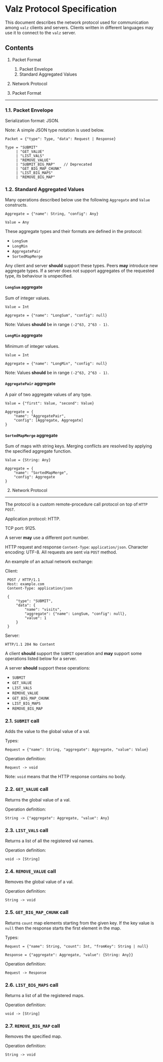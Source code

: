 Valz Protocol Specification
===========================

This document describes the network protocol used for communication among `valz`
clients and servers. Clients written in different languages may use it to
connect to the `valz` server.


Contents
--------

1. Packet Format
    1. Packet Envelope
    2. Standard Aggregated Values
2. Network Protocol


1. Packet Format
----------------

### 1.1. Packet Envelope

Serialization format: JSON.

Note: A simple JSON type notation is used below.

    Packet = {"type": Type, "data": Request | Response}

    Type = "SUBMIT"
         | "GET_VALUE"
         | "LIST_VALS"
         | "REMOVE_VALUE"
         | "SUBMIT_BIG_MAP"    // Deprecated
         | "GET_BIG_MAP_CHUNK"
         | "LIST_BIG_MAPS"
         | "REMOVE_BIG_MAP"


### 1.2. Standard Aggregated Values

Many operations described below use the following `Aggregate` and `Value`
constructs.

    Aggregate = {"name": String, "config": Any}

    Value = Any

These aggregate types and their formats are defined in the protocol:

* `LongSum`
* `LongMin`
* `AggregatePair`
* `SortedMapMerge`

Any client and server **should** support these types. Peers **may** introduce
new aggregate types. If a server does not support aggregates of the requested
type, its behaviour is unspecified.


#### `LongSum` aggregate

Sum of integer values.

    Value = Int

    Aggregate = {"name": "LongSum", "config": null}

Note: Values **should** be in range `(-2^63, 2^63 - 1)`.


#### `LongMin` aggregate

Minimum of integer values.

    Value = Int

    Aggregate = {"name": "LongMin", "config": null}

Note: Values **should** be in range `(-2^63, 2^63 - 1)`.


#### `AggregatePair` aggregate

A pair of two aggregate values of any type.

    Value = {"first": Value, "second": Value}

    Aggregate = {
        "name": "AggregatePair",
        "config": [Aggregate, Aggregate]
    }


#### `SortedMapMerge` aggregate

Sum of maps with string keys. Merging conflicts are resolved by applying the
specified aggregate function.

    Value = {String: Any}

    Aggregate = {
        "name": "SortedMapMerge",
        "config": Aggregate
    }



2. Network Protocol
-------------------

The protocol is a custom remote-procedure call protocol on top of `HTTP POST`.

Application protocol: HTTP.

TCP port: 9125.

A server **may** use a different port number.

HTTP request and response `Content-Type`: `application/json`. Character
encoding: UTF-8. All requests are sent via `POST` method.

An example of an actual network exchange:

Client:

     POST / HTTP/1.1
     Host: example.com
     Content-Type: application/json

     {
         "type": "SUBMIT",
         "data": {
             "name": "visits",
             "aggregate": {"name": LongSum, "config": null},
             "value": 1
         }
     }

Server:

    HTTP/1.1 204 No Content

A client **should** support the `SUBMIT` operation and **may** support some
operations listed below for a server.

A server **should** support these operations:

* `SUBMIT`
* `GET_VALUE`
* `LIST_VALS`
* `REMOVE_VALUE`
* `GET_BIG_MAP_CHUNK`
* `LIST_BIG_MAPS`
* `REMOVE_BIG_MAP`


### 2.1. `SUBMIT` call

Adds the value to the global value of a val.

Types:

    Request = {"name": String, "aggregate": Aggregate, "value": Value}

Operation definition:

    Request -> void

Note: `void` means that the HTTP response contains no body.


### 2.2. `GET_VALUE` call

Returns the global value of a val.

Operation definition:

    String -> {"aggregate": Aggregate, "value": Any}


### 2.3. `LIST_VALS` call

Returns a list of all the registered val names.

Operation definition:

    void -> [String]


### 2.4. `REMOVE_VALUE` call

Removes the global value of a val.

Operation definition:

    String -> void


### 2.5. `GET_BIG_MAP_CHUNK` call

Returns `count` map elements starting from the given key. If the key value is
`null` then the response starts the first element in the map.

Types:

    Request = {"name": String, "count": Int, "fromKey": String | null}

    Response = {"aggregate": Aggregate, "value": {String: Any}}

Operation definition:

    Request -> Response


### 2.6. `LIST_BIG_MAPS` call

Returns a list of all the registered maps.

Operation definition:

    void -> [String]


### 2.7. `REMOVE_BIG_MAP` call

Removes the specified map.

Operation definition:

    String -> void

